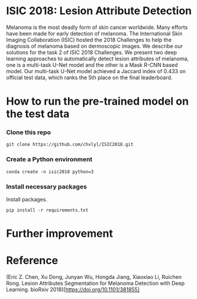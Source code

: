 # ISIC 2018: Lesion Attribute Detection
Melanoma is the most deadly form of skin cancer worldwide. Many efforts have been made for early detection of melanoma. The International Skin Imaging Collaboration (ISIC) hosted the 2018 Challenges to help the diagnosis of melanoma based on dermoscopic images. We describe our solutions for the task 2 of ISIC 2018 Challenges. We present two deep learning approaches to automatically detect lesion attributes of melanoma, one is a multi-task U-Net model and the other is a Mask R-CNN based model. Our multi-task U-Net model achieved a Jaccard index of 0.433 on official test data, which ranks the 5th place on the final leaderboard.

# How to run the pre-trained model on the test data

### Clone this repo
```
git clone https://github.com/chvlyl/ISIC2018.git
```

### Create a Python environment
```
conda create -n isic2018 python=3
```

### Install necessary packages
Install packages.
```
pip install -r requirements.txt
```

# Further improvement

# Reference	
(Eric Z. Chen, Xu Dong, Junyan Wu, Hongda Jiang, Xiaoxiao Li, Ruichen Rong. Lesion Attributes Segmentation for Melanoma Detection with Deep Learning. bioRxiv 2018)[https://doi.org/10.1101/381855]
